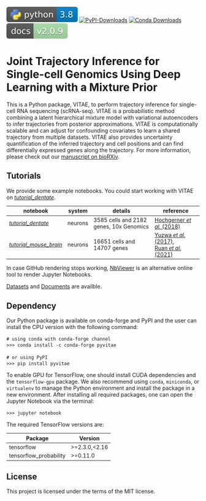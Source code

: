 [![Python](https://raw.githubusercontent.com/jaydu1/VITAE/master/docs/img/badge_python.svg)](https://www.python.org/)
[![PyPI-Downloads](https://img.shields.io/pepy/dt/pyvitae?label=PyPI%20v2.0.9|downloads&color=%23f7941d)](https://pepy.tech/project/pyvitae)
[![Conda Downloads](https://img.shields.io/conda/d/conda-forge/pyvitae?label=conda%20v2.0.9|downloads&color=%231D80F7)](https://anaconda.org/conda-forge/pyvitae/files)
[![docs](https://raw.githubusercontent.com/jaydu1/VITAE/master/docs/img/badge_docs.svg)](https://jaydu1.github.io/VITAE/)


# Joint Trajectory Inference for Single-cell Genomics Using Deep Learning with a Mixture Prior

This is a Python package, VITAE, to perform trajectory inference for single-cell RNA sequencing (scRNA-seq). VITAE is a probabilistic method combining a latent hierarchical mixture model with variational autoencoders to infer trajectories from posterior approximations. VITAE is computationally scalable and can adjust for confounding covariates to learn a shared trajectory from multiple datasets. VITAE also provides uncertainty quantification of the inferred trajectory and cell positions and can find differentially expressed genes along the trajectory. For more information, please check out our [manuscript on bioRXiv](https://www.biorxiv.org/content/10.1101/2020.12.26.424452v3). 

## Tutorials


We provide some example notebooks. You could start working with VITAE on [*tutorial\_dentate*](https://github.com/jaydu1/VITAE/blob/master/tutorials/tutorial_dentate.ipynb).

notebook | system | details | reference
---|---|---|---
[*tutorial\_dentate*](https://github.com/jaydu1/VITAE/blob/master/tutorials/tutorial_dentate.ipynb) | neurons | 3585 cells and 2182 genes, 10x Genomics | [Hochgerner *et al.* (2018)](https://doi.org/10.1038/s41593-017-0056-2)
[*tutorial\_mouse\_brain*](https://github.com/jaydu1/VITAE/blob/master/tutorials/tutorial_mouse_brain.ipynb) | neurons | 16651 cells and 14707 genes | [Yuzwa *et al.* (2017)](https://doi.org/10.1016/j.celrep.2017.12.017),<br> [Ruan *et al.* (2021)](https://doi.org/10.1073/pnas.2018866118)

In case GitHub rendering stops working, [NbViewer](https://nbviewer.jupyter.org/) is an alternative online tool to render Jupyter Notebooks.

[Datasets](https://github.com/jaydu1/VITAE/tree/master/data) and [Documents](https://jaydu1.github.io/VITAE/) are availble.

## Dependency

Our Python package is available on conda-forge and PyPI and the user can install the CPU version with the following command: 

```
# using conda with conda-forge channel
>>> conda install -c conda-forge pyvitae

# or using PyPI
>>> pip install pyvitae
```
To enable GPU for TensorFlow, one should install CUDA dependencies and the `tensorflow-gpu` package. We also recommend using `conda`, `miniconda`, or `virtualenv` to manage the Python environment and install the package in a new environment.
After installing all required packages, one can open the Jupyter Notebook via the terminal:

```
>>> jupyter notebook
```

The required TensorFlow versions are:

Package|Version
---|---
tensorflow|>=2.3.0,<2.16
tensorflow_probability|>=0.11.0

## License
This project is licensed under the terms of the MIT license.
